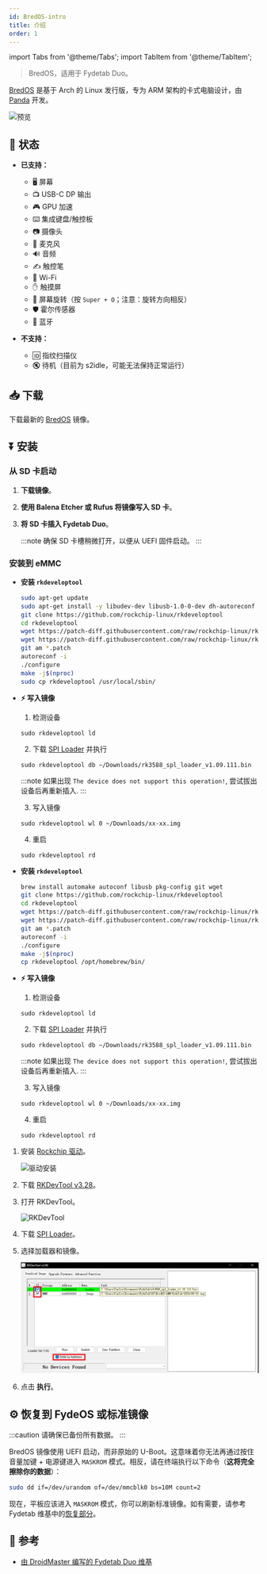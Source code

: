 ```yaml
---
id: BredOS-intro
title: 介绍
order: 1
---
```


import Tabs from '@theme/Tabs';
import TabItem from '@theme/TabItem';

> BredOS，适用于 Fydetab Duo。

[BredOS](https://bredos.org/) 是基于 Arch 的 Linux 发行版，专为 ARM 架构的卡式电脑设计，由 [Panda](https://github.com/Rippanda12) 开发。

![预览](/img/BredOS_preview.jpg)

## 🔄 状态

- **已支持：**
  - 🖥️ 屏幕
  - 📺 USB-C DP 输出
  - 🎮 GPU 加速
  - ⌨️ 集成键盘/触控板
  - 📷 摄像头
  - 🎤 麦克风
  - 🔊 音频
  - ✍️ 触控笔
  - 📶 Wi-Fi
  - ✋ 触摸屏
  - 🔄 屏幕旋转（按 `Super + O`；注意：旋转方向相反）
  - 🛡️ 霍尔传感器
  - 📶 蓝牙

- **不支持：**
  - 🆔 指纹扫描仪
  - 🔇 待机（目前为 s2idle，可能无法保持正常运行）

## 📥 下载

下载最新的 [BredOS](https://github.com/BredOS/images/releases) 镜像。

## ⏬ 安装

### 从 SD 卡启动

1. **下载镜像**。
2. **使用 Balena Etcher 或 Rufus 将镜像写入 SD 卡**。
3. **将 SD 卡插入 Fydetab Duo**。

   :::note
   确保 SD 卡槽稍微打开，以便从 UEFI 固件启动。
   :::

### 安装到 eMMC


<Tabs>
  <TabItem value="linux" label="🐧 Linux (Debian/Ubuntu)">

- **安装 `rkdeveloptool`**

  ```bash
  sudo apt-get update
  sudo apt-get install -y libudev-dev libusb-1.0-0-dev dh-autoreconf pkg-config libusb-1.0 build-essential git wget
  git clone https://github.com/rockchip-linux/rkdeveloptool
  cd rkdeveloptool
  wget https://patch-diff.githubusercontent.com/raw/rockchip-linux/rkdeveloptool/pull/73.patch
  wget https://patch-diff.githubusercontent.com/raw/rockchip-linux/rkdeveloptool/pull/85.patch
  git am *.patch
  autoreconf -i
  ./configure
  make -j$(nproc)
  sudo cp rkdeveloptool /usr/local/sbin/
  ```
-  **⚡ 写入镜像**

    1. 检测设备
      
    ```
    sudo rkdeveloptool ld
    ```

    2. 下载 [SPI Loader](/rk3588_spl_loader_v1.09.111.bin) 并执行
    ```
    sudo rkdeveloptool db ~/Downloads/rk3588_spl_loader_v1.09.111.bin
    ```
    :::note
    如果出现 `The device does not support this operation!`, 尝试拔出设备后再重新插入.
    :::

    3. 写入镜像

    ```
    sudo rkdeveloptool wl 0 ~/Downloads/xx-xx.img
    ```

    4. 重启
    ```
    sudo rkdeveloptool rd
    ```

  </TabItem>
  
  <TabItem value="macos" label="🍏 macOS">

- **安装 `rkdeveloptool`**
  ```bash
  brew install automake autoconf libusb pkg-config git wget
  git clone https://github.com/rockchip-linux/rkdeveloptool
  cd rkdeveloptool
  wget https://patch-diff.githubusercontent.com/raw/rockchip-linux/rkdeveloptool/pull/73.patch
  wget https://patch-diff.githubusercontent.com/raw/rockchip-linux/rkdeveloptool/pull/85.patch
  git am *.patch
  autoreconf -i
  ./configure
  make -j$(nproc)
  cp rkdeveloptool /opt/homebrew/bin/
  ```
-  **⚡ 写入镜像**

    1. 检测设备
      
    ```
    sudo rkdeveloptool ld
    ```

    2. 下载 [SPI Loader](/rk3588_spl_loader_v1.09.111.bin) 并执行
    ```
    sudo rkdeveloptool db ~/Downloads/rk3588_spl_loader_v1.09.111.bin
    ```
    :::note
    如果出现 `The device does not support this operation!`, 尝试拔出设备后再重新插入.
    :::

    3. 写入镜像

    ```
    sudo rkdeveloptool wl 0 ~/Downloads/xx-xx.img
    ```

    4. 重启
    ```
    sudo rkdeveloptool rd
    ```

  </TabItem>

  <TabItem value="windows" label="🖥️ Windows">

1. 安装 [Rockchip 驱动](https://dl.khadas.com/products/edge2/tool/driver-assitant_v5.13.zip)。

   ![驱动安装](/img/drvinstall.png)

2. 下载 [RKDevTool v3.28](https://dl.khadas.com/products/edge2/tool/rkdevtool_release_v3.28.zip)。

3. 打开 RKDevTool。

   ![RKDevTool](/img/rkdevtool.png)

4. 下载 [SPI Loader](/rk3588_spl_loader_v1.09.111.bin)。

5. 选择加载器和镜像。

   ![选择镜像](https://github.com/LinuxDroidMaster/Fydetab-Duo-DroidMaster-wiki/raw/main/Images/Linux/BredOS/flashing_tool_config.png)

6. 点击 **执行**。

  </TabItem>
</Tabs>


## ⚙️ 恢复到 FydeOS 或标准镜像

:::caution
请确保已备份所有数据。
:::

BredOS 镜像使用 UEFI 启动，而非原始的 U-Boot。这意味着你无法再通过按住音量加键 + 电源键进入 `MASKROM` 模式。相反，请在终端执行以下命令（**这将完全擦除你的数据**）：

```bash
sudo dd if=/dev/urandom of=/dev/mmcblk0 bs=10M count=2
```

现在，平板应该进入 `MASKROM` 模式，你可以刷新标准镜像。如有需要，请参考 Fydetab 维基中的[恢复部分](https://wiki.fydetabduo.com//unbrick_the_fydetab_duo)。

## 🔗 参考

- [由 DroidMaster 编写的 Fydetab Duo 维基](https://github.com/LinuxDroidMaster/Fydetab-Duo-DroidMaster-wiki/blob/main/Documentation/Linux_distros/bredos.md)

